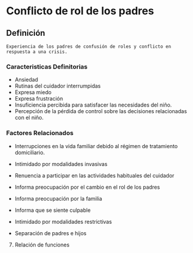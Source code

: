 # Conflicto de rol de los padres
## Definición
	Experiencia de los padres de confusión de roles y conflicto en respuesta a una crisis.

### Caracteristicas Definitorias
- Ansiedad   
- Rutinas del cuidador interrumpidas   
- Expresa miedo   
- Expresa frustración   
- Insuficiencia percibida para 
satisfacer las necesidades del 
niño.   
- Percepción de la pérdida de control 
sobre las decisiones 
relacionadas con el niño.

### Factores Relacionados
- Interrupciones en la vida familiar 
debido al régimen de 
tratamiento domiciliario.   
- Intimidado por modalidades invasivas    
- Renuencia a participar en las 
actividades habituales del 
cuidador   
- Informa preocupación por el 
cambio en el rol de los padres   
- Informa preocupación por la 
familia   
- Informa que se siente culpable  
 
 
 
 
 
- Intimidado por 
modalidades 
restrictivas   
- Separación de padres e hijos   
 
 
 
 
 
 7. Relación de funciones

